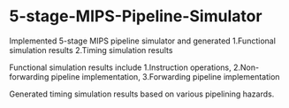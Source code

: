 # 5-stage-MIPS-Pipeline-Simulator
Implemented 5-stage MIPS pipeline simulator and generated 
1.Functional simulation results
2.Timing simulation results

Functional simulation results include 
1.Instruction operations, 
2.Non-forwarding pipeline implementation,
3.Forwarding pipeline implementation

Generated timing simulation results based on various pipelining hazards.
